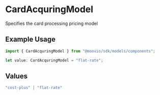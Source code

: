 # CardAcquringModel

Specifies the card processing pricing model

## Example Usage

```typescript
import { CardAcquringModel } from "@moovio/sdk/models/components";

let value: CardAcquringModel = "flat-rate";
```

## Values

```typescript
"cost-plus" | "flat-rate"
```